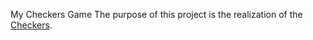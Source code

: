 My Checkers Game
The purpose of this project is the realization of the [Checkers](https://es.wikipedia.org/wiki/Damas).